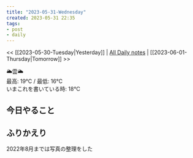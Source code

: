 ```yaml
---
title: "2023-05-31-Wednesday"
created: 2023-05-31 22:35
tags:
- post
- daily
---
```


<< [[2023-05-30-Tuesday|Yesterday]] | [All Daily notes](/tags/daily) | [[2023-06-01-Thursday|Tomorrow]] >>

🌥️雲🌥️  
最高: 19℃ / 最低: 16℃  
いまこれを書いている時: 18℃

## 今日やること



## ふりかえり

2022年8月までは写真の整理をした
